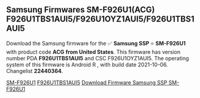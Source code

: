 <h2>Samsung Firmwares SM-F926U1(ACG) F926U1TBS1AUI5/F926U1OYZ1AUI5/F926U1TBS1AUI5</h2>
Download the Samsung firmware for the ✅ <strong>Samsung SSP </strong> ⭐ <strong>SM-F926U1</strong> with product code <strong>ACG</strong> <strong> from United States</strong>. This firmware has version number PDA <strong>F926U1TBS1AUI5</strong> and CSC F926U1OYZ1AUI5. The operating system of this firmware is Android R , with build date 2021-10-06. Changelist <strong>22440364</strong>.


[SM-F926U1](https://samfirm.shop/samsung/model/SM-F926U1)
[F926U1TBS1AUI5](https://samfirm.shop/samsung/pda/F926U1TBS1AUI5)
[Download Firmware Samsung SSP SM-F926U1](https://samfirm.shop/samsung/firmware/462940)
